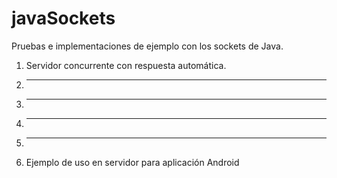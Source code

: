 javaSockets
============

Pruebas e implementaciones de ejemplo con los sockets de Java.

1. Servidor concurrente con respuesta automática.
2. ---
3. ---
4. ---
5. ---
6. Ejemplo de uso en servidor para aplicación Android

